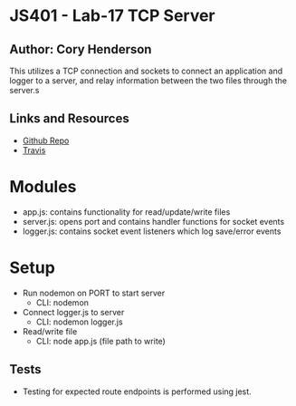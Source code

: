 # JS401 - Lab-17 TCP Server
## Author: Cory Henderson
This utilizes a TCP connection and sockets to connect an application and logger to a server, and relay information between the two files through the server.s

## Links and Resources
- [Github Repo](https://github.com/401-advanced-javascript-1/lab-17-TCP-ChatServer/tree/submission)
- [Travis](https://www.travis-ci.com/401-advanced-javascript-1/lab-17-TCP-ChatServer)

# Modules
- app.js: contains functionality for read/update/write files
- server.js: opens port and contains handler functions for socket events
- logger.js: contains socket event listeners which log save/error events

# Setup
- Run nodemon on PORT to start server
    - CLI: nodemon
- Connect logger.js to server
    - CLI: nodemon logger.js
- Read/write file
    - CLI: node app.js (file path to write)

## Tests
- Testing for expected route endpoints is performed using jest.
